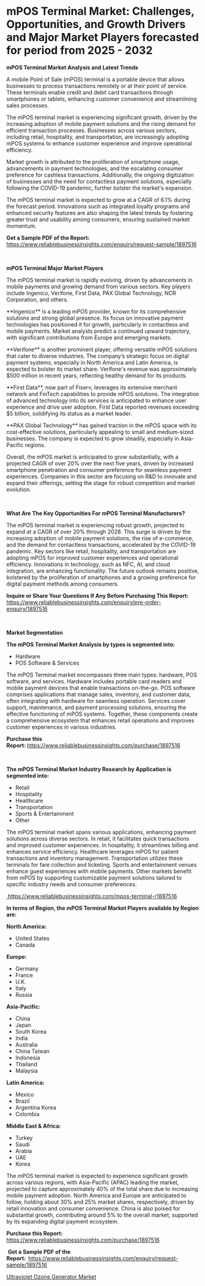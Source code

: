 <p><h1>mPOS Terminal Market: Challenges, Opportunities, and Growth Drivers and Major Market Players forecasted for period from 2025 - 2032</h1></p><p><strong>mPOS Terminal Market Analysis and Latest Trends</strong></p>
<p><p>A mobile Point of Sale (mPOS) terminal is a portable device that allows businesses to process transactions remotely or at their point of service. These terminals enable credit and debit card transactions through smartphones or tablets, enhancing customer convenience and streamlining sales processes.</p><p>The mPOS terminal market is experiencing significant growth, driven by the increasing adoption of mobile payment solutions and the rising demand for efficient transaction processes. Businesses across various sectors, including retail, hospitality, and transportation, are increasingly adopting mPOS systems to enhance customer experience and improve operational efficiency.</p><p>Market growth is attributed to the proliferation of smartphone usage, advancements in payment technologies, and the escalating consumer preference for cashless transactions. Additionally, the ongoing digitization of businesses and the need for contactless payment solutions, especially following the COVID-19 pandemic, further bolster the market's expansion. </p><p>The mPOS terminal market is expected to grow at a CAGR of 6.1% during the forecast period. Innovations such as integrated loyalty programs and enhanced security features are also shaping the latest trends by fostering greater trust and usability among consumers, ensuring sustained market momentum.</p></p>
<p><strong>Get a Sample PDF of the Report:&nbsp;</strong> <a href="https://www.reliablebusinessinsights.com/enquiry/request-sample/1897516?utm_campaign=2142&utm_medium=2&utm_source=Github&utm_content=ia&utm_term=16022025&utm_id=mpos-terminal">https://www.reliablebusinessinsights.com/enquiry/request-sample/1897516</a></p>
<p>&nbsp;</p>
<p><strong>mPOS Terminal Major Market Players</strong></p>
<p><p>The mPOS terminal market is rapidly evolving, driven by advancements in mobile payments and growing demand from various sectors. Key players include Ingenico, Verifone, First Data, PAX Global Technology, NCR Corporation, and others.</p><p>**Ingenico** is a leading mPOS provider, known for its comprehensive solutions and strong global presence. Its focus on innovative payment technologies has positioned it for growth, particularly in contactless and mobile payments. Market analysts predict a continued upward trajectory, with significant contributions from Europe and emerging markets.</p><p>**Verifone** is another prominent player, offering versatile mPOS solutions that cater to diverse industries. The company’s strategic focus on digital payment systems, especially in North America and Latin America, is expected to bolster its market share. Verifone's revenue was approximately $500 million in recent years, reflecting healthy demand for its products.</p><p>**First Data**, now part of Fiserv, leverages its extensive merchant network and FinTech capabilities to provide mPOS solutions. The integration of advanced technology into its services is anticipated to enhance user experience and drive user adoption. First Data reported revenues exceeding $5 billion, solidifying its status as a market leader.</p><p>**PAX Global Technology** has gained traction in the mPOS space with its cost-effective solutions, particularly appealing to small and medium-sized businesses. The company is expected to grow steadily, especially in Asia-Pacific regions. </p><p>Overall, the mPOS market is anticipated to grow substantially, with a projected CAGR of over 20% over the next five years, driven by increased smartphone penetration and consumer preference for seamless payment experiences. Companies in this sector are focusing on R&D to innovate and expand their offerings, setting the stage for robust competition and market evolution.</p></p>
<p>&nbsp;</p>
<p><strong>What Are The Key Opportunities For mPOS Terminal Manufacturers?</strong></p>
<p><p>The mPOS terminal market is experiencing robust growth, projected to expand at a CAGR of over 20% through 2028. This surge is driven by the increasing adoption of mobile payment solutions, the rise of e-commerce, and the demand for contactless transactions, accelerated by the COVID-19 pandemic. Key sectors like retail, hospitality, and transportation are adopting mPOS for improved customer experiences and operational efficiency. Innovations in technology, such as NFC, AI, and cloud integration, are enhancing functionality. The future outlook remains positive, bolstered by the proliferation of smartphones and a growing preference for digital payment methods among consumers.</p></p>
<p><strong>Inquire or Share Your Questions If Any Before Purchasing This Report:</strong> <a href="https://www.reliablebusinessinsights.com/enquiry/pre-order-enquiry/1897516?utm_campaign=2142&utm_medium=2&utm_source=Github&utm_content=ia&utm_term=16022025&utm_id=mpos-terminal">https://www.reliablebusinessinsights.com/enquiry/pre-order-enquiry/1897516</a></p>
<p>&nbsp;</p>
<p><strong>Market Segmentation</strong></p>
<p><strong>The mPOS Terminal Market Analysis by types is segmented into:</strong></p>
<p><ul><li>Hardware</li><li>POS Software & Services</li></ul></p>
<p><p>The mPOS Terminal market encompasses three main types: hardware, POS software, and services. Hardware includes portable card readers and mobile payment devices that enable transactions on-the-go. POS software comprises applications that manage sales, inventory, and customer data, often integrating with hardware for seamless operation. Services cover support, maintenance, and payment processing solutions, ensuring the effective functioning of mPOS systems. Together, these components create a comprehensive ecosystem that enhances retail operations and improves customer experiences in various industries.</p></p>
<p><strong>Purchase this Report:&nbsp;</strong><a href="https://www.reliablebusinessinsights.com/purchase/1897516?utm_campaign=2142&utm_medium=2&utm_source=Github&utm_content=ia&utm_term=16022025&utm_id=mpos-terminal">https://www.reliablebusinessinsights.com/purchase/1897516</a></p>
<p>&nbsp;</p>
<p><strong>The mPOS Terminal Market Industry Research by Application is segmented into:</strong></p>
<p><ul><li>Retail</li><li>Hospitality</li><li>Healthcare</li><li>Transportation</li><li>Sports & Entertainment</li><li>Other</li></ul></p>
<p><p>The mPOS terminal market spans various applications, enhancing payment solutions across diverse sectors. In retail, it facilitates quick transactions and improved customer experiences. In hospitality, it streamlines billing and enhances service efficiency. Healthcare leverages mPOS for patient transactions and inventory management. Transportation utilizes these terminals for fare collection and ticketing. Sports and entertainment venues enhance guest experiences with mobile payments. Other markets benefit from mPOS by supporting customizable payment solutions tailored to specific industry needs and consumer preferences.</p></p>
<p><a href="https://www.reliablebusinessinsights.com/mpos-terminal-r1897516?utm_campaign=2142&utm_medium=2&utm_source=Github&utm_content=ia&utm_term=16022025&utm_id=mpos-terminal">&nbsp;https://www.reliablebusinessinsights.com/mpos-terminal-r1897516</a></p>
<p><strong>In terms of Region, the mPOS Terminal Market Players available by Region are:</strong></p>
<p>
    <p> <strong> North America: </strong>
        <ul>
            <li>United States</li>
            <li>Canada</li>
        </ul>
        </p> 
    <p> <strong> Europe: </strong>
        <ul>
            <li>Germany</li>
            <li>France</li>
            <li>U.K.</li>
            <li>Italy</li>
            <li>Russia</li>
        </ul>
        </p> 
    <p> <strong> Asia-Pacific: </strong>
        <ul>
            <li>China</li>
            <li>Japan</li>
            <li>South Korea</li>
            <li>India</li>
            <li>Australia</li>
            <li>China Taiwan</li>
            <li>Indonesia</li>
            <li>Thailand</li>
            <li>Malaysia</li>
        </ul>
        </p> 
    <p> <strong> Latin America: </strong>
        <ul>
            <li>Mexico</li>
            <li>Brazil</li>
            <li>Argentina Korea</li>
            <li>Colombia</li>
        </ul>
        </p> 
    <p> <strong> Middle East & Africa: </strong>
        <ul>
            <li>Turkey</li>
            <li>Saudi</li>
            <li>Arabia</li>
            <li>UAE</li>
            <li>Korea</li>
        </ul>
    </p>
    </p>
<p><p>The mPOS terminal market is expected to experience significant growth across various regions, with Asia-Pacific (APAC) leading the market, projected to capture approximately 40% of the total share due to increasing mobile payment adoption. North America and Europe are anticipated to follow, holding about 30% and 25% market shares, respectively, driven by retail innovation and consumer convenience. China is also poised for substantial growth, contributing around 5% to the overall market, supported by its expanding digital payment ecosystem.</p></p>
<p><strong>Purchase this Report: </strong><a href="https://www.reliablebusinessinsights.com/purchase/1897516?utm_campaign=2142&utm_medium=2&utm_source=Github&utm_content=ia&utm_term=16022025&utm_id=mpos-terminal">https://www.reliablebusinessinsights.com/purchase/1897516</a></p>
<p>&nbsp;<strong>Get a Sample PDF of the Report:&nbsp;&nbsp;</strong><a href="https://www.reliablebusinessinsights.com/enquiry/request-sample/1897516?utm_campaign=2142&utm_medium=2&utm_source=Github&utm_content=ia&utm_term=16022025&utm_id=mpos-terminal">https://www.reliablebusinessinsights.com/enquiry/request-sample/1897516</a></p>
<p><strong></strong></p>
<p><p><a href="https://github.com/FosterFahey91/Market-Research-Report-List-1/blob/main/ultraviolet-ozone-generator-market.md?utm_campaign=2142&utm_medium=2&utm_source=Github&utm_content=ia&utm_term=16022025&utm_id=mpos-terminal">Ultraviolet Ozone Generator Market</a></p></p>